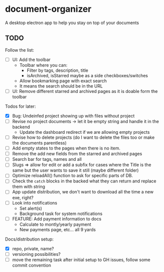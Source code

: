 # document-organizer
A desktop electron app to help you stay on top of your documents

## TODO
Follow the list:
* [ ] UI: Add the toolbar
  * Toolbar where you can:
    * Filter by tags, description, title
    * isArchived, isStarred maybe as a side checkboxes/switches
  * Allow bookmarking page with exact search
  * It means the search should be in the URL
* [ ] UI: Remove different starred and archived pages as it is doable form the toolbar

Todos for later:
* [x] Bug: Undeinfed project showing up with files without project
* [ ] Revise no project documents -> let it be empty string and handle it in the backend
  * Update the dashboard redirect if we are allowing empty projects
* [ ] Revise how to delete projects (do I want to delete the files too or make the documents parentless)
* [ ] Add empty states to the pages when there is no item.
* [ ] Remove the add new fields from the starred and archived pages
* [ ] Search bar for tags, names and all
* [ ] Slugs => allow for edit or add a subfix for cases where the Title is the same but the user wants to save it still (maybe different folder)
* [ ] Optimize reloadAll() function to ask for specific parts of DB.
* [ ] Check the `catch` blocks in the backed what they can return and replace them with string
* [ ] App update distribution, we don't want to download all the time a new exe, right?
* [ ] Look into notifications
  * Set alert(s)
  * Background task for system notifications
* [ ] FEATURE: Add payment information to docs
  * Calculate to montly/yearly payment
  * New payments page, etc... all 9 yards

Docs/distribution setup:
* [x] repo, private, name?
* [ ] versioning possibilities?
* [ ] move the remaining task after initial setup to GH issues, follow some commit convention
